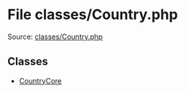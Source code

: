 File classes/Country.php
=========

Source: [classes/Country.php](https://github.com/PrestaShop/PrestaShop/blob/1.6.0.6/classes/Country.php)


Classes
-------

* [CountryCore](class.CountryCore.md)

